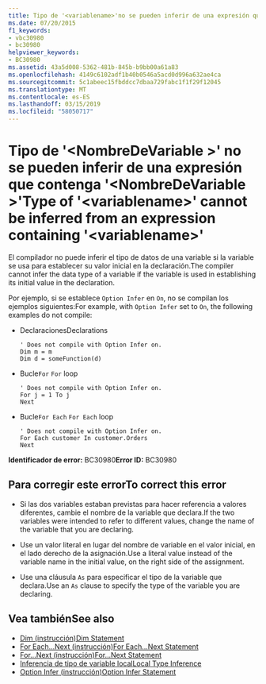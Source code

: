 ```yaml
---
title: Tipo de '<variablename>'no se pueden inferir de una expresión que contenga'<variablename>'
ms.date: 07/20/2015
f1_keywords:
- vbc30980
- bc30980
helpviewer_keywords:
- BC30980
ms.assetid: 43a5d008-5362-481b-845b-b9bb00a61a83
ms.openlocfilehash: 4149c6102adf1b40b0546a5acd0d996a632ae4ca
ms.sourcegitcommit: 5c1abeec15fbddcc7dbaa729fabc1f1f29f12045
ms.translationtype: MT
ms.contentlocale: es-ES
ms.lasthandoff: 03/15/2019
ms.locfileid: "58050717"
---
```

# <a name="type-of-variablename-cannot-be-inferred-from-an-expression-containing-variablename"></a><span data-ttu-id="103ab-102">Tipo de '\<NombreDeVariable >' no se pueden inferir de una expresión que contenga '\<NombreDeVariable >'</span><span class="sxs-lookup"><span data-stu-id="103ab-102">Type of '\<variablename>' cannot be inferred from an expression containing '\<variablename>'</span></span>
<span data-ttu-id="103ab-103">El compilador no puede inferir el tipo de datos de una variable si la variable se usa para establecer su valor inicial en la declaración.</span><span class="sxs-lookup"><span data-stu-id="103ab-103">The compiler cannot infer the data type of a variable if the variable is used in establishing its initial value in the declaration.</span></span>  
  
 <span data-ttu-id="103ab-104">Por ejemplo, si se establece `Option Infer` en `On`, no se compilan los ejemplos siguientes:</span><span class="sxs-lookup"><span data-stu-id="103ab-104">For example, with `Option Infer` set to `On`, the following examples do not compile:</span></span>  
  
-   <span data-ttu-id="103ab-105">Declaraciones</span><span class="sxs-lookup"><span data-stu-id="103ab-105">Declarations</span></span>  
  
    ```  
    ' Does not compile with Option Infer on.  
    Dim m = m  
    Dim d = someFunction(d)  
    ```  
  
-   <span data-ttu-id="103ab-106">Bucle`For` </span><span class="sxs-lookup"><span data-stu-id="103ab-106">`For` loop</span></span>  
  
    ```  
    ' Does not compile with Option Infer on.  
    For j = 1 To j  
    Next  
    ```  
  
-   <span data-ttu-id="103ab-107">Bucle`For Each` </span><span class="sxs-lookup"><span data-stu-id="103ab-107">`For Each` loop</span></span>  
  
    ```  
    ' Does not compile with Option Infer on.  
    For Each customer In customer.Orders  
    Next  
    ```  
  
 <span data-ttu-id="103ab-108">**Identificador de error:** BC30980</span><span class="sxs-lookup"><span data-stu-id="103ab-108">**Error ID:** BC30980</span></span>  
  
## <a name="to-correct-this-error"></a><span data-ttu-id="103ab-109">Para corregir este error</span><span class="sxs-lookup"><span data-stu-id="103ab-109">To correct this error</span></span>  
  
-   <span data-ttu-id="103ab-110">Si las dos variables estaban previstas para hacer referencia a valores diferentes, cambie el nombre de la variable que declara.</span><span class="sxs-lookup"><span data-stu-id="103ab-110">If the two variables were intended to refer to different values, change the name of the variable that you are declaring.</span></span>  
  
-   <span data-ttu-id="103ab-111">Use un valor literal en lugar del nombre de variable en el valor inicial, en el lado derecho de la asignación.</span><span class="sxs-lookup"><span data-stu-id="103ab-111">Use a literal value instead of the variable name in the initial value, on the right side of the assignment.</span></span>  
  
-   <span data-ttu-id="103ab-112">Use una cláusula `As` para especificar el tipo de la variable que declara.</span><span class="sxs-lookup"><span data-stu-id="103ab-112">Use an `As` clause to specify the type of the variable you are declaring.</span></span>  
  
## <a name="see-also"></a><span data-ttu-id="103ab-113">Vea también</span><span class="sxs-lookup"><span data-stu-id="103ab-113">See also</span></span>

- [<span data-ttu-id="103ab-114">Dim (instrucción)</span><span class="sxs-lookup"><span data-stu-id="103ab-114">Dim Statement</span></span>](../../visual-basic/language-reference/statements/dim-statement.md)
- [<span data-ttu-id="103ab-115">For Each...Next (instrucción)</span><span class="sxs-lookup"><span data-stu-id="103ab-115">For Each...Next Statement</span></span>](../../visual-basic/language-reference/statements/for-each-next-statement.md)
- [<span data-ttu-id="103ab-116">For...Next (instrucción)</span><span class="sxs-lookup"><span data-stu-id="103ab-116">For...Next Statement</span></span>](../../visual-basic/language-reference/statements/for-next-statement.md)
- [<span data-ttu-id="103ab-117">Inferencia de tipo de variable local</span><span class="sxs-lookup"><span data-stu-id="103ab-117">Local Type Inference</span></span>](../../visual-basic/programming-guide/language-features/variables/local-type-inference.md)
- [<span data-ttu-id="103ab-118">Option Infer (instrucción)</span><span class="sxs-lookup"><span data-stu-id="103ab-118">Option Infer Statement</span></span>](../../visual-basic/language-reference/statements/option-infer-statement.md)
